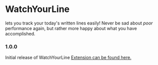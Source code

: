# WatchYourLine

lets you track your today's written lines easily! Never be sad about _poor_ performance again, but rather more happy about what you have accomplished.

### 1.0.0

Initial release of WatchYourLine
[Extension can be found here.](https://marketplace.visualstudio.com/items?itemName=DavidEliasChrisKopczynski.watch-your-line)
